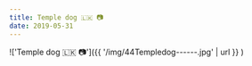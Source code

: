 ```yaml
---
title: Temple dog 🇱🇰 📷
date: 2019-05-31
---
```


!['Temple dog 🇱🇰 📷']({{ '/img/44Templedog------.jpg' | url }} )
<br>
